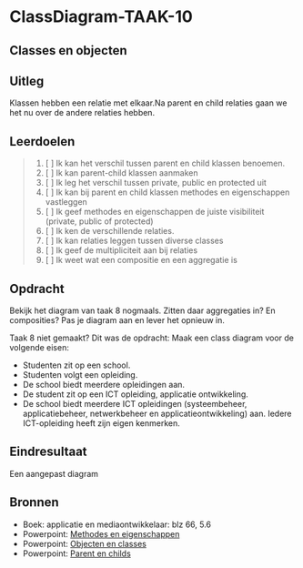 # ClassDiagram-TAAK-10


## Classes en objecten

## Uitleg

Klassen hebben een relatie met elkaar.Na parent en child relaties gaan we het nu over de andere relaties hebben. 

## Leerdoelen

> 1. [ ] Ik kan het verschil tussen parent en child klassen benoemen.
> 2. [ ] Ik kan parent-child klassen aanmaken
> 3. [ ] Ik leg het verschil tussen private, public en protected uit
> 4. [ ] Ik kan bij parent en child klassen methodes en eigenschappen vastleggen
> 5. [ ] Ik geef methodes en eigenschappen de juiste visibiliteit (private, public of protected)
> 6. [ ] Ik ken de verschillende relaties.
> 7. [ ] Ik kan relaties leggen tussen diverse classes
> 8. [ ] Ik geef de multipliciteit aan bij relaties
> 9. [ ] Ik weet wat een compositie en een aggregatie is

## Opdracht

Bekijk het diagram van taak 8 nogmaals. Zitten daar aggregaties in? En composities?
Pas je diagram aan en lever het opnieuw in.

Taak 8 niet gemaakt? Dit was de opdracht:
Maak een class diagram voor de volgende eisen:
- Studenten zit op een school. 
- Studenten volgt een opleiding. 
- De school biedt meerdere opleidingen aan.
- De student zit op een ICT opleiding, applicatie ontwikkeling. 
- De school biedt meerdere ICT opleidingen (systeembeheer, applicatiebeheer, netwerkbeheer en applicatieontwikkeling) aan. Iedere ICT-opleiding heeft zijn eigen kenmerken.

## Eindresultaat
Een aangepast diagram

## Bronnen
- Boek: applicatie en mediaontwikkelaar: blz 66, 5.6
- Powerpoint: <a href="https://github.com/ROC-van-Amsterdam-College-Amstelland/ONTWERPEN-2/blob/master/niveau1/taak02/taak%202%20-%20methodes%20en%20eigenschappen.pdf">Methodes en eigenschappen</a>
- Powerpoint: <a href="https://github.com/ROC-van-Amsterdam-College-Amstelland/ONTWERPEN-2/blob/master/niveau1/taak01/Taak%201%20-%20objecten%20en%20classes.pdf"> Objecten en classes</a>
- Powerpoint: <a href="https://github.com/ROC-van-Amsterdam-College-Amstelland/ONTWERPEN-2/blob/master/niveau2/taak01/taak%201-%20parent%20en%20childs.pdf"> Parent en childs</a>
